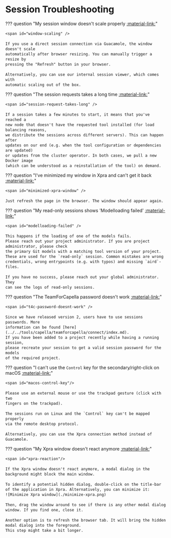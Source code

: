 <!--
 ~ SPDX-FileCopyrightText: Copyright DB InfraGO AG and contributors
 ~ SPDX-License-Identifier: Apache-2.0
 -->

# Session Troubleshooting

<!-- prettier-ignore -->
??? question "My session window doesn't scale properly <a href="#window-scaling">:material-link:</a>"

    <span id="window-scaling" />

    If you use a direct session connection via Guacamole, the window doesn't scale
    automatically after browser resizing. You can manually trigger a resize by
    pressing the "Refresh" button in your browser.

    Alternatively, you can use our internal session viewer, which comes with
    automatic scaling out of the box.

<!-- prettier-ignore -->
??? question "The session requests takes a long time <a href="#session-request-takes-long">:material-link:</a>"

    <span id="session-request-takes-long" />

    If a session takes a few minutes to start, it means that you've reached a
    new node that doesn't have the requested tool installed (for load balancing reasons,
    we distribute the sessions across different servers). This can happen after
    updates on our end (e.g. when the tool configuration or dependencies are updated)
    or updates from the cluster operator. In both cases, we pull a new Docker image
    (which can be understood as a reinstallation of the tool) on demand.

<!-- prettier-ignore -->
??? question "I've minimized my window in Xpra and can't get it back <a href="#minimized-xpra-window">:material-link:</a>"

    <span id="minimized-xpra-window" />

    Just refresh the page in the browser. The window should appear again.

<!-- prettier-ignore -->
??? question "My read-only sessions shows 'Modelloading failed' <a href="#modelloading-failed">:material-link:</a>"

    <span id="modelloading-failed" />

    This happens if the loading of one of the models fails.
    Please reach out your project administrator. If you are project administrator, please check
    the primary Git models with a matching tool version of your project.
    These are used for the `read-only` session. Common mistakes are wrong
    credentials, wrong entrypoints (e.g. with typos) and missing `aird`-files.

    If you have no success, please reach out your global administrator. They
    can see the logs of read-only sessions.

<!-- prettier-ignore -->
??? question "The TeamForCapella password doesn't work <a href="#t4c-password-doesnt-work">:material-link:</a>"

    <span id="t4c-password-doesnt-work" />

    Since we have released version 2, users have to use sessions passwords. More
    information can be found [here](../../tools/capella/teamforcapella/connect/index.md).
    If you have been added to a project recently while having a running session,
    please recreate your session to get a valid session password for the models
    of the required project.

<!-- prettier-ignore -->
??? question "I can't use the `Control` key for the secondary/right-click on macOS <a href="#macos-control-key">:material-link:</a>"

    <span id="macos-control-key"/>

    Please use an external mouse or use the trackpad gesture (click with two
    fingers on the trackpad).

    The sessions run on Linux and the `Control` key can't be mapped properly
    via the remote desktop protocol.

    Alternatively, you can use the Xpra connection method instead of Guacamole.

<!-- prettier-ignore -->
??? question "My Xpra window doesn't react anymore <a href="#xpra-reaction">:material-link:</a>"

    <span id="xpra-reaction"/>

    If the Xpra window doesn't react anymore, a modal dialog in the background might block the main window.

    To identify a potential hidden dialog, double-click on the title-bar of the application in Xpra. Alternatively, you can minimize it:
    ![Minimize Xpra window](./minimize-xpra.png)

    Then, drag the window around to see if there is any other modal dialog window. If you find one, close it.

    Another option is to refresh the browser tab. It will bring the hidden modal dialog into the foreground.
    This step might take a bit longer.
